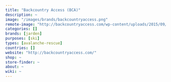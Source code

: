 ```yaml
---
title: "Backcountry Access (BCA)"
description: ~
image: "/images/brands/backcountryaccess.png"
remote-image: "http://backcountryaccess.com/wp-content/uploads/2015/09/BCALogo_303blue_400x4001.jpg"
categories: []
brands: [jarden]
purposes: [ski]
types: [avalanche-rescue]
countries: []
website: "http://backcountryaccess.com/"
shop: ~
store-finder: ~
about: ~
wiki: ~
---
```

